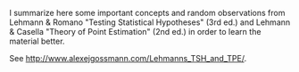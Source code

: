 I summarize here some important concepts and random observations from Lehmann &
Romano "Testing Statistical Hypotheses" (3rd ed.) and Lehmann & Casella "Theory
of Point Estimation" (2nd ed.) in order to learn the material better.

See <http://www.alexejgossmann.com/Lehmanns_TSH_and_TPE/>.
